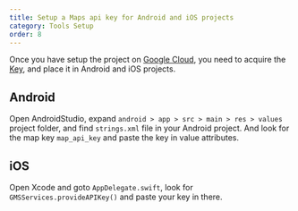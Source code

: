 ```yaml
---
title: Setup a Maps api key for Android and iOS projects
category: Tools Setup
order: 8
---
```


Once you have setup the project on [Google Cloud](https://developers.google.com/maps/documentation/android-sdk/start#get-key), you need to acquire the [Key](https://developers.google.com/maps/documentation/android-sdk/get-api-key), and place it in Android and iOS projects.

## Android
Open AndroidStudio, expand `android > app > src > main > res > values` project folder,  and find  `strings.xml` file in your Android project. And look for the map key `map_api_key` and paste the key in value attributes.

## iOS
Open Xcode and goto `AppDelegate.swift`, look for `GMSServices.provideAPIKey()` and paste your key in there.
